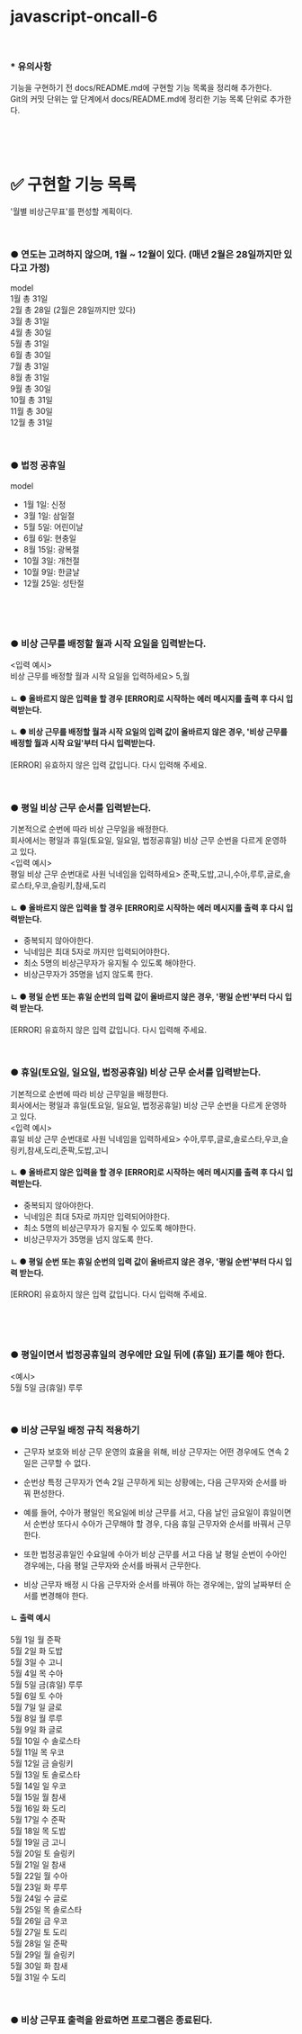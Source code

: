 # javascript-oncall-6

&nbsp; 
### * 유의사항
기능을 구현하기 전 docs/README.md에 구현할 기능 목록을 정리해 추가한다.  
Git의 커밋 단위는 앞 단계에서 docs/README.md에 정리한 기능 목록 단위로 추가한다.


&nbsp; 

&nbsp; 
# ✅ 구현할 기능 목록
'월별 비상근무표'를 편성할 계획이다.


&nbsp; 
### ● 연도는 고려하지 않으며, 1월 ~ 12월이 있다. (매년 2월은 28일까지만 있다고 가정)
model  
1월 총 31일  
2월 총 28일 (2월은 28일까지만 있다)  
3월 총 31일  
4월 총 30일  
5월 총 31일    
6월 총 30일  
7월 총 31일  
8월 총 31일  
9월 총 30일  
10월 총 31일  
11월 총 30일  
12월 총 31일  


&nbsp; 
### ● 법정 공휴일
model  
- 1월 1일: 신정  
- 3월 1일: 삼일절  
- 5월 5일: 어린이날  
- 6월 6일: 현충일  
- 8월 15일: 광복절  
- 10월 3일: 개천절  
- 10월 9일: 한글날  
- 12월 25일: 성탄절  



&nbsp; 

&nbsp; 
### ● 비상 근무를 배정할 월과 시작 요일을 입력받는다.
<입력 예시>  
비상 근무를 배정할 월과 시작 요일을 입력하세요> 5,월

#### ㄴ ● 올바르지 않은 입력을 할 경우 [ERROR]로 시작하는 에러 메시지를 출력 후 다시 입력받는다.

#### ㄴ ● 비상 근무를 배정할 월과 시작 요일의 입력 값이 올바르지 않은 경우, '비상 근무를 배정할 월과 시작 요일'부터 다시 입력받는다.
[ERROR] 유효하지 않은 입력 값입니다. 다시 입력해 주세요.

&nbsp; 
### ● 평일 비상 근무 순서를 입력받는다.
기본적으로 순번에 따라 비상 근무일을 배정한다.  
회사에서는 평일과 휴일(토요일, 일요일, 법정공휴일) 비상 근무 순번을 다르게 운영하고 있다.  
<입력 예시>  
평일 비상 근무 순번대로 사원 닉네임을 입력하세요> 준팍,도밥,고니,수아,루루,글로,솔로스타,우코,슬링키,참새,도리

#### ㄴ ● 올바르지 않은 입력을 할 경우 [ERROR]로 시작하는 에러 메시지를 출력 후 다시 입력받는다.
- 중복되지 않아야한다.
- 닉네임은 최대 5자로 까지만 입력되어야한다.
- 최소 5명의 비상근무자가 유지될 수 있도록 해야한다.
- 비상근무자가 35명을 넘지 않도록 한다.


#### ㄴ ● 평일 순번 또는 휴일 순번의 입력 값이 올바르지 않은 경우, '평일 순번'부터 다시 입력 받는다.
[ERROR] 유효하지 않은 입력 값입니다. 다시 입력해 주세요.

&nbsp; 
### ● 휴일(토요일, 일요일, 법정공휴일) 비상 근무 순서를 입력받는다.
기본적으로 순번에 따라 비상 근무일을 배정한다.  
회사에서는 평일과 휴일(토요일, 일요일, 법정공휴일) 비상 근무 순번을 다르게 운영하고 있다.  
<입력 예시>  
휴일 비상 근무 순번대로 사원 닉네임을 입력하세요> 수아,루루,글로,솔로스타,우코,슬링키,참새,도리,준팍,도밥,고니

#### ㄴ ● 올바르지 않은 입력을 할 경우 [ERROR]로 시작하는 에러 메시지를 출력 후 다시 입력받는다.
- 중복되지 않아야한다.
- 닉네임은 최대 5자로 까지만 입력되어야한다.
- 최소 5명의 비상근무자가 유지될 수 있도록 해야한다.
- 비상근무자가 35명을 넘지 않도록 한다.



#### ㄴ ● 평일 순번 또는 휴일 순번의 입력 값이 올바르지 않은 경우, '평일 순번'부터 다시 입력 받는다.
[ERROR] 유효하지 않은 입력 값입니다. 다시 입력해 주세요.


&nbsp; 



&nbsp; 
### ● 평일이면서 법정공휴일의 경우에만 요일 뒤에 (휴일) 표기를 해야 한다.
<예시>  
5월 5일 금(휴일) 루루  


&nbsp; 
### ● 비상 근무일 배정 규칙 적용하기

- 근무자 보호와 비상 근무 운영의 효율을 위해, 비상 근무자는 어떤 경우에도 연속 2일은 근무할 수 없다.
- 순번상 특정 근무자가 연속 2일 근무하게 되는 상황에는, 다음 근무자와 순서를 바꿔 편성한다.
- 예를 들어, 수아가 평일인 목요일에 비상 근무를 서고, 다음 날인 금요일이 휴일이면서 순번상 또다시 수아가 근무해야 할 경우,
다음 휴일 근무자와 순서를 바꿔서 근무한다.
- 또한 법정공휴일인 수요일에 수아가 비상 근무를 서고 다음 날 평일 순번이 수아인 경우에는,
다음 평일 근무자와 순서를 바꿔서 근무한다.

- 비상 근무자 배정 시 다음 근무자와 순서를 바꿔야 하는 경우에는, 앞의 날짜부터 순서를 변경해야 한다.

 
#### ㄴ  출력 예시
5월 1일 월 준팍  
5월 2일 화 도밥  
5월 3일 수 고니  
5월 4일 목 수아  
5월 5일 금(휴일) 루루  
5월 6일 토 수아  
5월 7일 일 글로  
5월 8일 월 루루  
5월 9일 화 글로  
5월 10일 수 솔로스타  
5월 11일 목 우코  
5월 12일 금 슬링키  
5월 13일 토 솔로스타  
5월 14일 일 우코  
5월 15일 월 참새  
5월 16일 화 도리  
5월 17일 수 준팍  
5월 18일 목 도밥  
5월 19일 금 고니  
5월 20일 토 슬링키  
5월 21일 일 참새  
5월 22일 월 수아  
5월 23일 화 루루  
5월 24일 수 글로  
5월 25일 목 솔로스타  
5월 26일 금 우코  
5월 27일 토 도리  
5월 28일 일 준팍  
5월 29일 월 슬링키  
5월 30일 화 참새  
5월 31일 수 도리  



&nbsp; 
### ● 비상 근무표 출력을 완료하면 프로그램은 종료된다.

